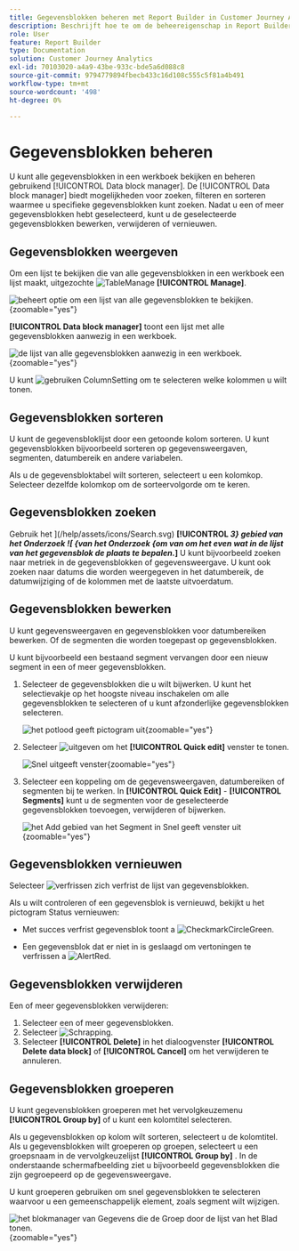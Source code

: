 ```yaml
---
title: Gegevensblokken beheren met Report Builder in Customer Journey Analytics
description: Beschrijft hoe te om de beheereigenschap in Report Builder te gebruiken
role: User
feature: Report Builder
type: Documentation
solution: Customer Journey Analytics
exl-id: 70103020-a4a9-43be-933c-bde5a6d088c8
source-git-commit: 9794779894fbecb433c16d108c555c5f81a4b491
workflow-type: tm+mt
source-wordcount: '498'
ht-degree: 0%

---
```


# Gegevensblokken beheren

U kunt alle gegevensblokken in een werkboek bekijken en beheren gebruikend [!UICONTROL Data block manager]. De [!UICONTROL Data block manager] biedt mogelijkheden voor zoeken, filteren en sorteren waarmee u specifieke gegevensblokken kunt zoeken. Nadat u een of meer gegevensblokken hebt geselecteerd, kunt u de geselecteerde gegevensblokken bewerken, verwijderen of vernieuwen.

## Gegevensblokken weergeven

Om een lijst te bekijken die van alle gegevensblokken in een werkboek een lijst maakt, uitgezochte ![ TableManage ](/help/assets/icons/TableManage.svg) **[!UICONTROL Manage]**.

![ beheert optie om een lijst van alle gegevensblokken te bekijken.](./assets/image53.png){zoomable="yes"}

**[!UICONTROL Data block manager]** toont een lijst met alle gegevensblokken aanwezig in een werkboek.

![ de lijst van alle gegevensblokken aanwezig in een werkboek.](./assets/image52.png){zoomable="yes"}

U kunt ![ gebruiken ColumnSetting ](/help/assets/icons/ColumnSetting.svg) om te selecteren welke kolommen u wilt tonen.

## Gegevensblokken sorteren

U kunt de gegevensbloklijst door een getoonde kolom sorteren. U kunt gegevensblokken bijvoorbeeld sorteren op gegevensweergaven, segmenten, datumbereik en andere variabelen.

Als u de gegevensbloktabel wilt sorteren, selecteert u een kolomkop. Selecteer dezelfde kolomkop om de sorteervolgorde om te keren.


## Gegevensblokken zoeken

Gebruik het ](/help/assets/icons/Search.svg) **[!UICONTROL _3} gebied van het Onderzoek ![ {van het Onderzoek {om van om het even wat in de lijst van het gegevensblok de plaats te bepalen._]** U kunt bijvoorbeeld zoeken naar metriek in de gegevensblokken of gegevensweergave. U kunt ook zoeken naar datums die worden weergegeven in het datumbereik, de datumwijziging of de kolommen met de laatste uitvoerdatum.


## Gegevensblokken bewerken

U kunt gegevensweergaven en gegevensblokken voor datumbereiken bewerken. Of de segmenten die worden toegepast op gegevensblokken.

U kunt bijvoorbeeld een bestaand segment vervangen door een nieuw segment in een of meer gegevensblokken.

1. Selecteer de gegevensblokken die u wilt bijwerken. U kunt het selectievakje op het hoogste niveau inschakelen om alle gegevensblokken te selecteren of u kunt afzonderlijke gegevensblokken selecteren.

   ![ het potlood geeft pictogram uit ](./assets/image56.png){zoomable="yes"}

1. Selecteer ![ uitgeven ](/help/assets/icons/Edit.svg) om het **[!UICONTROL Quick edit]** venster te tonen.

   ![ Snel uitgeeft venster ](./assets/image58.png){zoomable="yes"}

1. Selecteer een koppeling om de gegevensweergaven, datumbereiken of segmenten bij te werken. In **[!UICONTROL Quick Edit]** - **[!UICONTROL Segments]** kunt u de segmenten voor de geselecteerde gegevensblokken toevoegen, verwijderen of bijwerken.

   ![ het Add gebied van het Segment in Snel geeft venster uit ](./assets/image59.png){zoomable="yes"}

## Gegevensblokken vernieuwen

Selecteer ![ verfrissen zich ](/help/assets/icons/Refresh.svg) verfrist de lijst van gegevensblokken.

Als u wilt controleren of een gegevensblok is vernieuwd, bekijkt u het pictogram Status vernieuwen:

- Met succes verfrist gegevensblok toont a ![ CheckmarkCircleGreen ](/help/assets/icons/CheckmarkCircleGreen.svg).

- Een gegevensblok dat er niet in is geslaagd om vertoningen te verfrissen a ![ AlertRed ](/help/assets/icons/AlertRed.svg).


## Gegevensblokken verwijderen

Een of meer gegevensblokken verwijderen:

1. Selecteer een of meer gegevensblokken.
1. Selecteer ![ Schrapping ](/help/assets/icons/Delete.svg).
1. Selecteer **[!UICONTROL Delete]** in het dialoogvenster **[!UICONTROL Delete data block]** of **[!UICONTROL Cancel]** om het verwijderen te annuleren.

## Gegevensblokken groeperen

U kunt gegevensblokken groeperen met het vervolgkeuzemenu **[!UICONTROL Group by]** of u kunt een kolomtitel selecteren.

Als u gegevensblokken op kolom wilt sorteren, selecteert u de kolomtitel. Als u gegevensblokken wilt groeperen op groepen, selecteert u een groepsnaam in de vervolgkeuzelijst **[!UICONTROL Group by]** . In de onderstaande schermafbeelding ziet u bijvoorbeeld gegevensblokken die zijn gegroepeerd op de gegevensweergave.

U kunt groeperen gebruiken om snel gegevensblokken te selecteren waarvoor u een gemeenschappelijk element, zoals segment wilt wijzigen.

![ het blokmanager van Gegevens die de Groep door de lijst van het Blad tonen.](./assets/group-data-blocks.png){zoomable="yes"}

